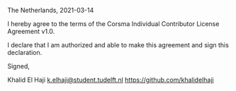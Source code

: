 The Netherlands, 2021-03-14

I hereby agree to the terms of the Corsma Individual Contributor License
Agreement v1.0.

I declare that I am authorized and able to make this agreement and sign this
declaration.

Signed,

Khalid El Haji k.elhaji@student.tudelft.nl https://github.com/khalidelhaji